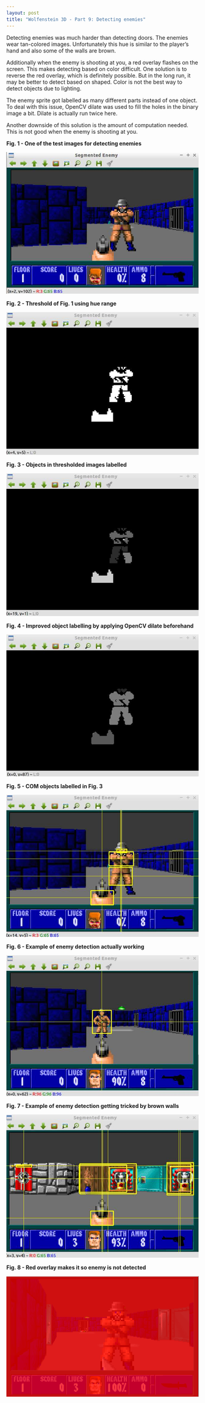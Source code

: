 ```yaml
---
layout: post
title: "Wolfenstein 3D - Part 9: Detecting enemies"
---
```


Detecting enemies was much harder than detecting doors. The enemies wear tan-colored images. Unfortunately this hue is similar to the player’s hand and also some of the walls are brown.

Additionally when the enemy is shooting at you, a red overlay flashes on the screen. This makes detecting based on color difficult. One solution is to reverse the red overlay, which is definitely possible. But in the long run, it may be better to detect based on shaped. Color is not the best way to detect objects due to lighting.

The enemy sprite got labelled as many different parts instead of one object. To deal with this issue, OpenCV dilate was used to fill the holes in the binary image a bit. Dilate is actually run twice here. 

Another downside of this solution is the amount of computation needed. This is not good when the enemy is shooting at you.

**Fig. 1 - One of the test images for detecting enemies**

![Test image](/images/wolf3d/part9/enemy_ex1.jpg)

**Fig. 2 - Threshold of Fig. 1 using hue range**

![Threshold on enemy](/images/wolf3d/part9/enemy_thresh_1.jpg)

**Fig. 3 - Objects in thresholded images labelled**

![Object labelling on enemy](/images/wolf3d/part9/enemy_label_1.jpg)

**Fig. 4 - Improved object labelling by applying OpenCV dilate beforehand**

![Object labelling on enemy](/images/wolf3d/part9/enemy_label_2.jpg)

**Fig. 5 - COM objects labelled in Fig. 3**

![COM on enemy attempt 1](/images/wolf3d/part9/enemy_com_1.jpg)

**Fig. 6 - Example of enemy detection actually working**

![Working COM on enemy](/images/wolf3d/part9/enemy_com_6.jpg)

**Fig. 7 - Example of enemy detection getting tricked by brown walls**

![False positives with enemy detection](/images/wolf3d/part9/enemy_com_4_false.jpg)

**Fig. 8 - Red overlay makes it so enemy is not detected**

![Change in color affecting enemy detection](/images/wolf3d/part9/enemy_red.png)